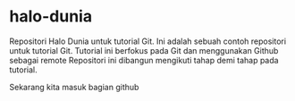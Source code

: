 # halo-dunia
Repositori Halo Dunia untuk tutorial Git.
Ini adalah sebuah contoh repositori untuk tutorial Git.
Tutorial ini berfokus pada Git dan menggunakan Github sebagai remote
Repositori ini dibangun mengikuti tahap demi tahap pada tutorial.

Sekarang kita masuk bagian github
